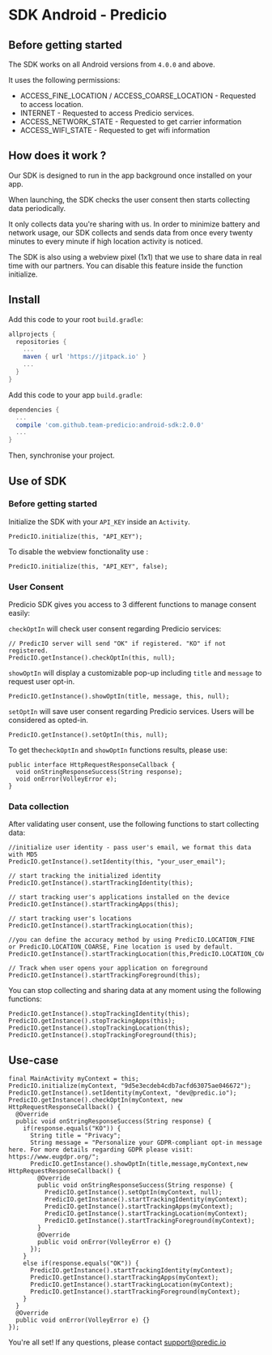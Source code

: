 # SDK Android - Predicio

## Before getting started
The SDK works on all Android versions from `4.0.0` and above.

It uses the following permissions:
* ACCESS_FINE_LOCATION / ACCESS_COARSE_LOCATION - Requested to access location.
* INTERNET - Requested to access Predicio services.
* ACCESS_NETWORK_STATE - Requested to get carrier information
* ACCESS_WIFI_STATE - Requested to get wifi information

## How does it work ?
Our SDK is designed to run in the app background once installed on your app.

When launching, the SDK checks the user consent then starts collecting data periodically.

It only collects data you're sharing with us.
In order to minimize battery and network usage, our SDK collects and sends data from once every twenty minutes to every minute if high location activity is noticed.

The SDK is also using a webview pixel (1x1) that we use to share data in real time with our partners. You can disable this feature inside the function initialize.
## Install

Add this code to your root `build.gradle`:
```gradle
allprojects {
  repositories {
    ...
    maven { url 'https://jitpack.io' }
    ...
  }
}
```

Add this code to your app `build.gradle`:
```gradle
dependencies {
  ...
  compile 'com.github.team-predicio:android-sdk:2.0.0'
  ...
}
```

Then, synchronise your project.

## Use of SDK

### Before getting started

Initialize the SDK with your `API_KEY` inside an `Activity`.
```
PredicIO.initialize(this, "API_KEY");
```

To disable the webview fonctionality use :
```
PredicIO.initialize(this, "API_KEY", false);
```

### User Consent
Predicio SDK gives you access to 3 different functions to manage consent easily:


`checkOptIn` will check user consent regarding Predicio services:
```
// PredicIO server will send "OK" if registered. "KO" if not registered.
PredicIO.getInstance().checkOptIn(this, null);
```

`showOptIn` will display a customizable pop-up including `title` and `message` to request user opt-in.
```
PredicIO.getInstance().showOptIn(title, message, this, null);
```

`setOptIn` will save user consent regarding Predicio services. Users will be considered as opted-in.
```
PredicIO.getInstance().setOptIn(this, null);
```

To get the`checkOptIn` and `showOptIn` functions results, please use:
```
public interface HttpRequestResponseCallback {
  void onStringResponseSuccess(String response);
  void onError(VolleyError e);
}
```

### Data collection
After validating user consent, use the following functions to start collecting data:
```
//initialize user identity - pass user's email, we format this data with MD5
PredicIO.getInstance().setIdentity(this, "your_user_email");

// start tracking the initialized identity
PredicIO.getInstance().startTrackingIdentity(this);

// start tracking user's applications installed on the device
PredicIO.getInstance().startTrackingApps(this);

// start tracking user's locations
PredicIO.getInstance().startTrackingLocation(this);

//you can define the accuracy method by using PredicIO.LOCATION_FINE or PredicIO.LOCATION_COARSE, Fine location is used by default.
PredicIO.getInstance().startTrackingLocation(this,PredicIO.LOCATION_COARSE);

// Track when user opens your application on foreground
PredicIO.getInstance().startTrackingForeground(this);
```

You can stop collecting and sharing data at any moment using the following functions:
```
PredicIO.getInstance().stopTrackingIdentity(this);
PredicIO.getInstance().stopTrackingApps(this);
PredicIO.getInstance().stopTrackingLocation(this);
PredicIO.getInstance().stopTrackingForeground(this);
```

## Use-case
```
final MainActivity myContext = this;
PredicIO.initialize(myContext, "9d5e3ecdeb4cdb7acfd63075ae046672");
PredicIO.getInstance().setIdentity(myContext, "dev@predic.io");
PredicIO.getInstance().checkOptIn(myContext, new HttpRequestResponseCallback() {
  @Override
  public void onStringResponseSuccess(String response) {
    if(response.equals("KO")) {
      String title = "Privacy";
      String message = "Personalize your GDPR-compliant opt-in message here. For more details regarding GDPR please visit: https://www.eugdpr.org/";
      PredicIO.getInstance().showOptIn(title,message,myContext,new HttpRequestResponseCallback() {
        @Override
        public void onStringResponseSuccess(String response) {
          PredicIO.getInstance().setOptIn(myContext, null);
          PredicIO.getInstance().startTrackingIdentity(myContext);
          PredicIO.getInstance().startTrackingApps(myContext);
          PredicIO.getInstance().startTrackingLocation(myContext);
          PredicIO.getInstance().startTrackingForeground(myContext);
        }
        @Override
        public void onError(VolleyError e) {}
      });
    }
    else if(response.equals("OK")) {
      PredicIO.getInstance().startTrackingIdentity(myContext);
      PredicIO.getInstance().startTrackingApps(myContext);
      PredicIO.getInstance().startTrackingLocation(myContext);
      PredicIO.getInstance().startTrackingForeground(myContext);
    }
  }
  @Override
  public void onError(VolleyError e) {}
});
```
   
You're all set! If any questions, please contact support@predic.io
